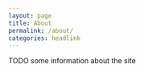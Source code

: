 ```yaml
---
layout: page
title: About
permalink: /about/
categories: headlink
---
```


TODO some information about the site